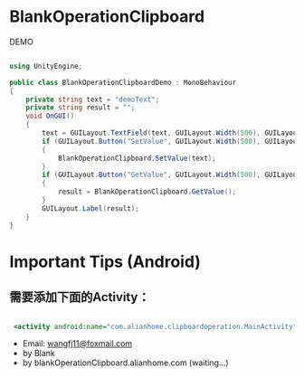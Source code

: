 # BlankOperationClipboard

DEMO

```csharp

using UnityEngine;

public class BlankOperationClipboardDemo : MonoBehaviour
{
    private string text = "demoText";
    private string result = "";
    void OnGUI()
    {
        text = GUILayout.TextField(text, GUILayout.Width(500), GUILayout.Height(100));
        if (GUILayout.Button("SetValue", GUILayout.Width(500), GUILayout.Height(100)))
        {
            BlankOperationClipboard.SetValue(text);
        }
        if (GUILayout.Button("GetValue", GUILayout.Width(500), GUILayout.Height(100)))
        {
            result = BlankOperationClipboard.GetValue();
        }
        GUILayout.Label(result);
    }
}

```

#  Important Tips (Android)
##  需要添加下面的Activity：

```xml

 <activity android:name="com.alianhome.clipboardoperation.MainActivity"/> 
 ```

* Email: wangfj11@foxmail.com
* by Blank
* by blankOperationClipboard.alianhome.com (waiting...)